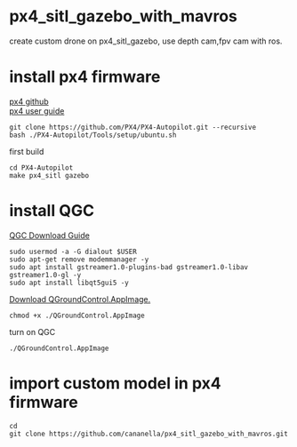 # px4_sitl_gazebo_with_mavros

create custom drone on px4_sitl_gazebo, use depth cam,fpv cam with ros.

# install px4 firmware
[px4 github](https://github.com/PX4/PX4-Autopilot)   
[px4 user guide](https://docs.px4.io/main/en/dev_setup/dev_env_linux_ubuntu.html)


    git clone https://github.com/PX4/PX4-Autopilot.git --recursive
    bash ./PX4-Autopilot/Tools/setup/ubuntu.sh

first build

    cd PX4-Autopilot
    make px4_sitl gazebo


# install QGC

[QGC Download Guide](https://docs.qgroundcontrol.com/master/en/getting_started/download_and_install.html)   

    sudo usermod -a -G dialout $USER
    sudo apt-get remove modemmanager -y
    sudo apt install gstreamer1.0-plugins-bad gstreamer1.0-libav gstreamer1.0-gl -y
    sudo apt install libqt5gui5 -y

[Download QGroundControl.AppImage.](https://d176tv9ibo4jno.cloudfront.net/latest/QGroundControl.AppImage)   

    chmod +x ./QGroundControl.AppImage
    
turn on QGC

    ./QGroundControl.AppImage
    
    
# import custom model in px4 firmware

    cd
    git clone https://github.com/cananella/px4_sitl_gazebo_with_mavros.git
    

